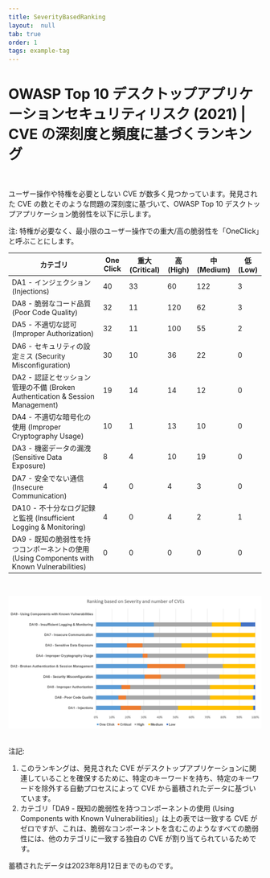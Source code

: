 ```yaml
---
title: SeverityBasedRanking
layout:  null
tab: true
order: 1
tags: example-tag
---
```



# <a name="div-severitybasedranking" > </a>
# OWASP Top 10 デスクトップアプリケーションセキュリティリスク (2021) | CVE の深刻度と頻度に基づくランキング
<br/>

ユーザー操作や特権を必要としない CVE が数多く見つかっています。発見された CVE の数とそのような問題の深刻度に基づいて、OWASP Top 10 デスクトップアプリケーション脆弱性を以下に示します。

注: 特権が必要なく、最小限のユーザー操作での重大/高の脆弱性を「OneClick」と呼ぶことにします。



| カテゴリ | One Click | 重大(Critical) | 高(High) | 中(Medium) | 低(Low) |
|---|---|---|---|---|---|
| DA1 - インジェクション (Injections) | 40 | 33 | 60 | 122 | 3 |
| DA8 - 脆弱なコード品質 (Poor Code Quality) | 32 | 11 | 120 | 62 | 3 |
| DA5 - 不適切な認可 (Improper Authorization) | 32 | 11 | 100 | 55 | 2 |
| DA6 - セキュリティの設定ミス (Security Misconfiguration) | 30 | 10 | 36 | 22 | 0 |
| DA2 - 認証とセッション管理の不備 (Broken Authentication & Session Management) | 19 | 14 | 14 | 12 | 0 |
| DA4 - 不適切な暗号化の使用 (Improper Cryptography Usage) | 10 | 1 | 13 | 10 | 0 |
| DA3 - 機密データの漏洩 (Sensitive Data Exposure) | 8 | 4 | 10 | 19 | 0 |
| DA7 - 安全でない通信 (Insecure Communication) | 4 | 0 | 4 | 3 | 0 |
| DA10 - 不十分なログ記録と監視 (Insufficient Logging & Monitoring) | 4 | 0 | 4 | 2 | 1 |
| DA9 - 既知の脆弱性を持つコンポーネントの使用 (Using Components with Known Vulnerabilities) | 0 | 0 | 0 | 0 | 0 |

<br/>

![Graphical Representation](ranking_chart.png)

<br/>
注記: 

1. このランキングは、発見された CVE がデスクトップアプリケーションに関連していることを確保するために、特定のキーワードを持ち、特定のキーワードを除外する自動プロセスによって CVE から蓄積されたデータに基づいています。
2. カテゴリ「DA9 - 既知の脆弱性を持つコンポーネントの使用 (Using Components with Known Vulnerabilities)」は上の表では一致する CVE がゼロですが、これは、脆弱なコンポーネントを含むこのようなすべての脆弱性には、他のカテゴリに一致する独自の CVE が割り当てられているためです。

蓄積されたデータは2023年8月12日までのものです。
